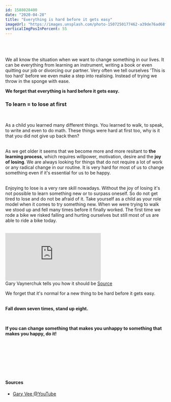 ```yaml
---
id: 1588028400
date: "2020-04-28"
title: "Everything is hard before it gets easy"
imageUrl: "https://images.unsplash.com/photo-1507250177462-a39de76ad68f?ixlib=rb-1.2.1&ixid=eyJhcHBfaWQiOjEyMDd9&auto=format&fit=crop&w=1352&q=80"
verticalImgPosInPercent: 55
---
```

<br />
<br />
<br />
We all know the situation when we want to change something in our lives. It can be everything from learning an instrument, writing a book or even quitting our job or divorcing our partner. Very often we tell ourselves 'This is too hard' before we even make a step into realising. Instead of trying we throw in the sponge with ease.

**We forget that everything is hard before it gets easy.**

### To learn = to lose at first
<br/>

As a child you learned many different things. You learned to walk, to speak, to write and even to do math. These things were hard at first too, why is it that you did not give up back then?<br /><br />

As we get older it seems that we become more and more resitant to **the learning process**, which requires willpower, motivation, desire and the **joy of losing**. We are always looking for things that do not require a lot of work or any radical change in our routine. It is very hard for most of us to change something even if it's essential for us to be happy.<br /><br />

Enjoying to lose is a very rare skill nowadays. Without the joy of losing it's not possible to learn something new or to surpass oneself. So do not get tired to lose and do not be afraid of it. Take yourself as a child as your role model when it comes to try something new. When we were trying to walk we stood up and fell many times before it finally worked. The first time we rode a bike we risked falling and hurting ourselves but still most of us are able to ride a bike today.<br /><br />

<div class="blog-video-wrapper"><iframe src="https://www.youtube.com/embed/P2wpyKOBTDM" frameborder="0" allow="accelerometer; autoplay; encrypted-media; gyroscope; picture-in-picture" allowfullscreen></iframe></div>

<figcaption>Gary Vaynerchuk tells you how it should be <a href="https://www.youtube.com/watch?v=P2wpyKOBTDM">Source</a></figcaption>

We forget that it's normal for a new thing to be hard before it gets easy.<br /><br />

**Fall down seven times, stand up eight.**

<br />

**If you can change something that makes you unhappy to something that makes you happy, do it!**

<br /><br /><br /><br /><br /><br />

#### Sources

* [Gary Vee @YouTube](https://www.youtube.com/watch?v=P2wpyKOBTDM)